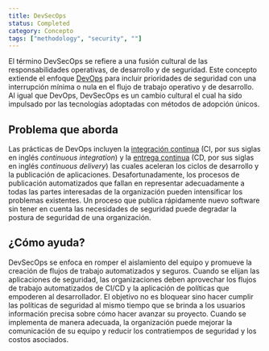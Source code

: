 ```yaml
---
title: DevSecOps 
status: Completed
category: Concepto
tags: ["methodology", "security", ""]
---
```


El término DevSecOps se refiere a una fusión cultural de las responsabilidades operativas, de desarrollo y de seguridad.
Este concepto extiende el enfoque [DevOps](/es/devops/) para incluir prioridades de seguridad 
con una interrupción mínima o nula en el flujo de trabajo operativo y de desarrollo.
Al igual que DevOps, DevSecOps es un cambio cultural el cual ha sido impulsado por las tecnologías adoptadas con métodos de adopción únicos. 

## Problema que aborda

Las prácticas de DevOps incluyen la [integración continua](/es/continuous-integration/) (CI, por sus siglas en inglés _continuous integration_) 
y la [entrega continua](/es/continuous-delivery/) (CD, por sus siglas en inglés _continuous delivery_)
las cuales aceleran los ciclos de desarrollo y la publicación de aplicaciones.
Desafortunadamente, los procesos de publicación automatizados que fallan en representar adecuadamente a todas las partes interesadas de la organización
pueden intensificar los problemas existentes.
Un proceso que publica rápidamente nuevo software sin tener en cuenta las necesidades de seguridad
puede degradar la postura de seguridad de una organización.

## ¿Cómo ayuda?

DevSecOps se enfoca en romper el aislamiento del equipo y promueve la creación de flujos de trabajo automatizados y seguros.
Cuando se elijan las aplicaciones de seguridad, las organizaciones deben aprovechar
los flujos de trabajo automatizados de CI/CD y la aplicación de políticas que empoderen al desarrollador.
El objetivo no es bloquear sino hacer cumplir las políticas de seguridad
al mismo tiempo que se brinda a los usuarios información precisa sobre cómo hacer avanzar su proyecto.
Cuando se implementa de manera adecuada, la organización puede mejorar la comunicación de su equipo y
reducir los contratiempos de seguridad y los costos asociados.
